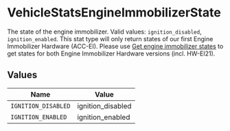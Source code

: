 # VehicleStatsEngineImmobilizerState

The state of the engine immobilizer. Valid values: `ignition_disabled`, `ignition_enabled`. This stat type will only return states of our first Engine Immobilizer Hardware (ACC-EI). Please use <a href="https://developers.samsara.com/reference/getengineimmobilizerstates" target="_blank">Get engine immobilizer states</a> to get states for both Engine Immobilizer Hardware versions (incl. HW-EI21).


## Values

| Name                | Value               |
| ------------------- | ------------------- |
| `IGNITION_DISABLED` | ignition_disabled   |
| `IGNITION_ENABLED`  | ignition_enabled    |